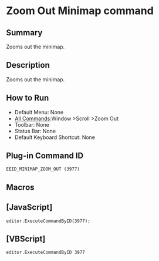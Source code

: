 # Zoom Out Minimap command

## Summary

Zooms out the minimap.

## Description

Zooms out the minimap.

## How to Run

- Default Menu: None
- [All Commands](../tools/all_commands):Window \>Scroll \>Zoom Out
- Toolbar: None
- Status Bar: None
- Default Keyboard Shortcut: None

## Plug-in Command ID

```
EEID_MINIMAP_ZOOM_OUT (3977)```

## Macros

## \[JavaScript\]

```
editor.ExecuteCommandByID(3977);
```

## \[VBScript\]

```
editor.ExecuteCommandByID 3977
```
